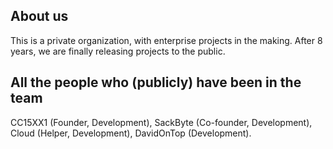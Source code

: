 ## About us

This is a private organization, with enterprise projects in the making.
After 8 years, we are finally releasing projects to the public.

## All the people who (publicly) have been in the team
CC15XX1 (Founder, Development),
SackByte (Co-founder, Development),
Cloud (Helper, Development),
DavidOnTop (Development).

